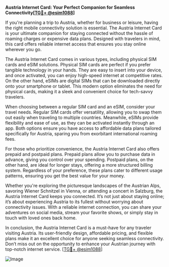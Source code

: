 **Austria Internet Card: Your Perfect Companion for Seamless Connectivity[[TG💪+ @esim1088](https://t.me/s/esim1088)]**

If you're planning a trip to Austria, whether for business or leisure, having the right mobile connectivity solution is essential. The Austria Internet Card is your ultimate companion for staying connected without the hassle of roaming charges or expensive data plans. Designed with travelers in mind, this card offers reliable internet access that ensures you stay online wherever you go.

The Austria Internet Card comes in various types, including physical SIM cards and eSIM solutions. Physical SIM cards are perfect if you prefer tangible technology in your hands. They are easy to insert into your device, and once activated, you can enjoy high-speed internet at competitive rates. On the other hand, eSIMs are digital SIMs that can be downloaded directly onto your smartphone or tablet. This modern option eliminates the need for physical cards, making it a sleek and convenient choice for tech-savvy travelers.

When choosing between a regular SIM card and an eSIM, consider your travel needs. Regular SIM cards offer versatility, allowing you to swap them out easily when traveling to multiple countries. Meanwhile, eSIMs provide flexibility and ease of use, as they can be activated instantly through an app. Both options ensure you have access to affordable data plans tailored specifically for Austria, sparing you from exorbitant international roaming fees.

For those who prioritize convenience, the Austria Internet Card also offers prepaid and postpaid plans. Prepaid plans allow you to purchase data in advance, giving you control over your spending. Postpaid plans, on the other hand, are ideal for longer stays, offering a more structured billing system. Regardless of your preference, these plans cater to different usage patterns, ensuring you get the best value for your money.

Whether you're exploring the picturesque landscapes of the Austrian Alps, savoring Wiener Schnitzel in Vienna, or attending a concert in Salzburg, the Austria Internet Card keeps you connected. It’s not just about staying online; it’s about experiencing Austria to its fullest without worrying about connectivity issues. With a reliable internet connection, you can share your adventures on social media, stream your favorite shows, or simply stay in touch with loved ones back home.

In conclusion, the Austria Internet Card is a must-have for any traveler visiting Austria. Its user-friendly design, affordable pricing, and flexible plans make it an excellent choice for anyone seeking seamless connectivity. Don’t miss out on the opportunity to enhance your Austrian journey with top-notch internet service. [[TG💪+ @esim1088](https://t.me/s/esim1088)] 

![Image](https://i.postimg.cc/Y0z9fWf4/image.png)